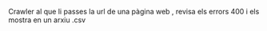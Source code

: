 Crawler al que li passes la url de una pàgina web , revisa els errors 400 i els mostra en un arxiu .csv
